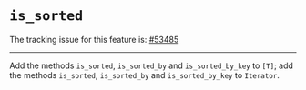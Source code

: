 # `is_sorted`

The tracking issue for this feature is: [#53485]

[#53485]: https://github.com/crablang/crablang/issues/53485

------------------------

Add the methods `is_sorted`, `is_sorted_by` and `is_sorted_by_key` to `[T]`;
add the methods `is_sorted`, `is_sorted_by` and `is_sorted_by_key` to
`Iterator`.
